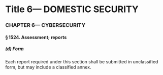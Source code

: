 
# Title 6— DOMESTIC SECURITY
### CHAPTER 6— CYBERSECURITY
#### § 1524. Assessment; reports
##### (d) Form

Each report required under this section shall be submitted in unclassified form, but may include a classified annex.
